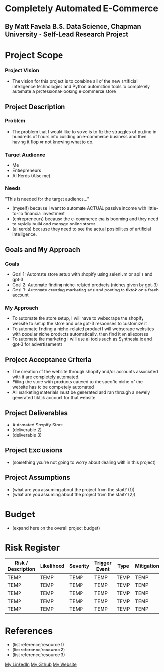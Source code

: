 # Completely Automated E-Commerce
## By Matt Favela B.S. Data Science, Chapman University - Self-Lead Research Project

# Project Scope
### Project Vision
* The vision for this project is to combine all of the new artificial intelligence technologies and Python automation tools to completely automate a professional-looking e-commerce store
## Project Description
### Problem
* The problem that I would like to solve is to fix the struggles of putting in hundreds of hours into building an e-commerce business and then having it flop or not knowing what to do.
### Target Audience
* Me
* Entrepreneurs
* AI Nerds (Also me)
### Needs
"This is needed for the target audience..."
* (myself) because I want to automate ACTUAL passive income with little-to-no financial investment
* (entrepreneurs) because the e-commerce era is booming and they need to rapidly build and manage online stores
* (ai nerds) because they need to see the actual posibilities of artificial intelligence.
## Goals and My Approach
### Goals
* Goal 1: Automate store setup with shopify using selenium or api's and gpt-3
* Goal 2: Automate finding niche-related products (niches given by gpt-3)
* Goal 3: Automate creating marketing ads and posting to tiktok on a fresh account
### My Approach
* To automate the store setup, I will have to webscrape the shopify website to setup the store and use gpt-3 responses to customize it
* To automate finding a niche-related product I will webscrape websites with popular niche products automatically, then find it on aliexpress
*  To automate the marketing I will use ai tools such as Synthesia.io and gpt-3 for advertisements
## Project Acceptance Criteria
* The creation of the website through shopify and/or accounts associated with it are completely automated.
* Filling the store with products catered to the specfic niche of the website has to be completely automated
* All marketing materials must be generated and ran through a newely generated tiktok account for that website
## Project Deliverables
* Automated Shopify Store
* (deliverable 2)
* (deliverable 3)
## Project Exclusions
* (something you're not going to worry about dealing with in this project)
## Project Assumptions
* (what are you assuming about the project from the start? (1))
* (what are you assuming about the project from the start? (2))
# Budget
* (expand here on the overall project budget)
# Risk Register
| Risk / Description  | Likelihood | Severity | Trigger Event | Type | Mitigation|
| ----------- | ----------- | ----------- | ----------- | ----------- | ----------- |
| TEMP | TEMP | TEMP | TEMP | TEMP | TEMP |
| TEMP | TEMP | TEMP | TEMP | TEMP | TEMP |
| TEMP | TEMP | TEMP | TEMP | TEMP | TEMP |
| TEMP | TEMP | TEMP | TEMP | TEMP | TEMP |
| TEMP | TEMP | TEMP | TEMP | TEMP | TEMP |
# References
* (list reference/resource 1)
* (list reference/resource 2)
* (list reference/resource 3)

[My LinkedIn](https://linkedin.com/in/Chewy42)
[My Github](https://github.com/Chewy42)
[My Website](https://chewy42.github.io)